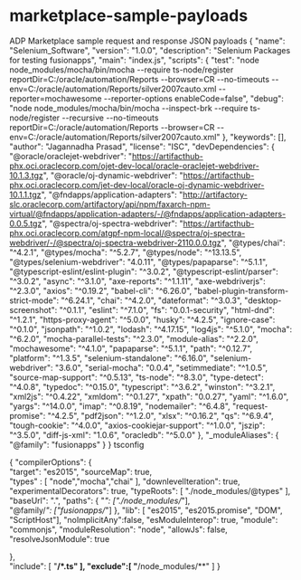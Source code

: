 # marketplace-sample-payloads
ADP Marketplace sample request and response JSON payloads
{
  "name": "Selenium_Software",
  "version": "1.0.0",
  "description": "Selenium Packages for testing fusionapps",
  "main": "index.js",
  "scripts": {
    "test": "node node_modules/mocha/bin/mocha --require ts-node/register reportDir=C:/oracle/automation/Reports --browser=CR --no-timeouts --env=C:/oracle/automation/Reports/silver2007cauto.xml --reporter=mochawesome --reporter-options enableCode=false",
    "debug": "node node_modules/mocha/bin/mocha --inspect-brk --require ts-node/register --recursive --no-timeouts  reportDir=C:/oracle/automation/Reports --browser=CR --env=C:/oracle/automation/Reports/silver2007cauto.xml"
  },
  "keywords": [],
  "author": "Jagannadha Prasad",
  "license": "ISC",
  "devDependencies": {
    "@oracle/oraclejet-webdriver": "https://artifacthub-phx.oci.oraclecorp.com/ojet-dev-local/oracle-oraclejet-webdriver-10.1.3.tgz",
    "@oracle/oj-dynamic-webdriver": "https://artifacthub-phx.oci.oraclecorp.com/jet-dev-local/oracle-oj-dynamic-webdriver-10.1.1.tgz",
    "@fndapps/application-adapters": "http://artifactory-slc.oraclecorp.com/artifactory/api/npm/faxarch-npm-virtual/@fndapps/application-adapters/-/@fndapps/application-adapters-0.0.5.tgz",
    "@spectra/oj-spectra-webdriver": "https://artifacthub-phx.oci.oraclecorp.com/atgpf-npm-local/@spectra/oj-spectra-webdriver/-/@spectra/oj-spectra-webdriver-2110.0.0.tgz",
    "@types/chai": "^4.2.1",
    "@types/mocha": "^5.2.7",
    "@types/node": "^13.13.5",
    "@types/selenium-webdriver": "4.0.11",
    "@types/papaparse": "^5.1.1",
    "@typescript-eslint/eslint-plugin": "^3.0.2",
    "@typescript-eslint/parser": "^3.0.2",
    "async": "^3.1.0",
    "axe-reports": "^1.1.11",
    "axe-webdriverjs": "^2.3.0",
    "axios": "^0.19.2",
    "babel-cli": "^6.26.0",
    "babel-plugin-transform-strict-mode": "^6.24.1",
    "chai": "^4.2.0",
    "dateformat": "^3.0.3",
    "desktop-screenshot": "^0.1.1",
    "eslint": "^7.1.0",
    "fs": "0.0.1-security",
    "html-dnd": "^1.2.1",
    "https-proxy-agent": "^5.0.0",
    "husky": "^4.2.5",
    "ignore-case": "^0.1.0",
    "jsonpath": "^1.0.2",
    "lodash": "^4.17.15",
    "log4js": "^5.1.0",
    "mocha": "^6.2.0",
    "mocha-parallel-tests": "^2.3.0",
    "module-alias": "^2.2.0",
    "mochawesome": "^4.1.0",
    "papaparse": "^5.1.1",
    "path": "^0.12.7",
    "platform": "^1.3.5",
    "selenium-standalone": "^6.16.0",
    "selenium-webdriver": "3.6.0",
    "serial-mocha": "0.0.4",
    "setimmediate": "^1.0.5",
    "source-map-support": "^0.5.13",
    "ts-node": "^8.3.0",
    "type-detect": "^4.0.8",
    "typedoc": "^0.15.0",
    "typescript": "^3.6.2",
    "winston": "^3.2.1",
    "xml2js": "^0.4.22",
    "xmldom": "^0.1.27",
    "xpath": "0.0.27",
    "yaml": "^1.6.0",
    "yargs": "^14.0.0",
    "imap": "^0.8.19",
    "nodemailer": "^6.4.8",
    "request-promise": "^4.2.5",
    "pdf2json": "^1.2.0",
    "xlsx": "^0.16.2",
    "qs": "^6.9.4",
    "tough-cookie": "^4.0.0",
    "axios-cookiejar-support": "^1.0.0",
    "jszip": "^3.5.0",
    "diff-js-xml": "1.0.6",
    "oracledb": "^5.0.0"
  },
  "_moduleAliases": {
    "@family": "fusionapps"
  }
}
tsconfig

{
  "compilerOptions": {    
  "target": "es2015",
	"sourceMap": true,	
  "types" : [ "node","mocha","chai" ],
	"downlevelIteration": true,
	"experimentalDecorators": true,
    "typeRoots": [
      "./node_modules/@types"
    ],
    "baseUrl": ".",
    "paths": {
                "*": ["./node_modules/*"],  
		"@family/*": ["fusionapps/*"]
     },
	"lib": [
    "es2015",
    "es2015.promise",
    "DOM",
    "ScriptHost"],
    "noImplicitAny":false,
    "esModuleInterop": true,
    "module": "commonjs",
    "moduleResolution": "node",
	  "allowJs": false,
	  "resolveJsonModule": true
	
  },  
  "include": [ 
	"**/*.ts" 
  ],
  "exclude":[
	"**/node_modules/**"
  ]
}

